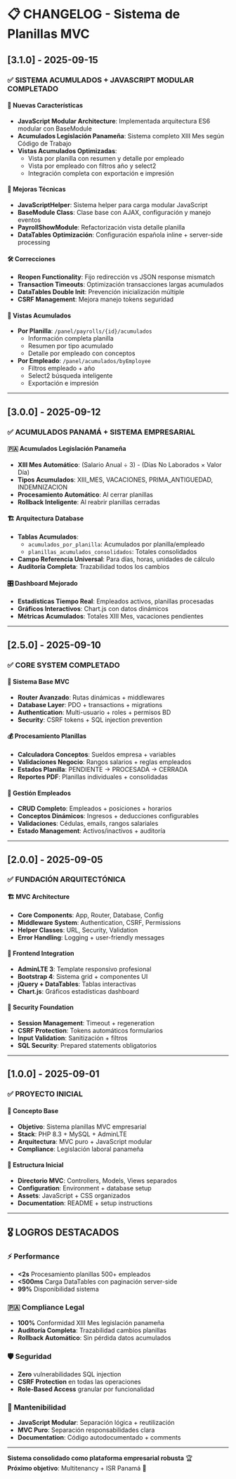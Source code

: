 # 📋 CHANGELOG - Sistema de Planillas MVC

## [3.1.0] - 2025-09-15

### ✅ **SISTEMA ACUMULADOS + JAVASCRIPT MODULAR COMPLETADO**

#### 🚀 **Nuevas Características**
- **JavaScript Modular Architecture**: Implementada arquitectura ES6 modular con BaseModule
- **Acumulados Legislación Panameña**: Sistema completo XIII Mes según Código de Trabajo
- **Vistas Acumulados Optimizadas**: 
  - Vista por planilla con resumen y detalle por empleado
  - Vista por empleado con filtros año y select2
  - Integración completa con exportación e impresión

#### 🔧 **Mejoras Técnicas**
- **JavaScriptHelper**: Sistema helper para carga modular JavaScript
- **BaseModule Class**: Clase base con AJAX, configuración y manejo eventos
- **PayrollShowModule**: Refactorización vista detalle planilla
- **DataTables Optimización**: Configuración española inline + server-side processing

#### 🛠️ **Correcciones**
- **Reopen Functionality**: Fijo redirección vs JSON response mismatch
- **Transaction Timeouts**: Optimización transacciones largas acumulados
- **DataTables Double Init**: Prevención inicialización múltiple
- **CSRF Management**: Mejora manejo tokens seguridad

#### 🎯 **Vistas Acumulados**
- **Por Planilla**: `/panel/payrolls/{id}/acumulados`
  - Información completa planilla
  - Resumen por tipo acumulado
  - Detalle por empleado con conceptos
- **Por Empleado**: `/panel/acumulados/byEmployee`
  - Filtros empleado + año
  - Select2 búsqueda inteligente
  - Exportación e impresión

---

## [3.0.0] - 2025-09-12

### ✅ **ACUMULADOS PANAMÁ + SISTEMA EMPRESARIAL**

#### 🇵🇦 **Acumulados Legislación Panameña**
- **XIII Mes Automático**: (Salario Anual ÷ 3) - (Días No Laborados × Valor Día)
- **Tipos Acumulados**: XIII_MES, VACACIONES, PRIMA_ANTIGUEDAD, INDEMNIZACION
- **Procesamiento Automático**: Al cerrar planillas
- **Rollback Inteligente**: Al reabrir planillas cerradas

#### 🏗️ **Arquitectura Database**
- **Tablas Acumulados**:
  - `acumulados_por_planilla`: Acumulados por planilla/empleado
  - `planillas_acumulados_consolidados`: Totales consolidados
- **Campo Referencia Universal**: Para días, horas, unidades de cálculo
- **Auditoría Completa**: Trazabilidad todos los cambios

#### 🎛️ **Dashboard Mejorado**
- **Estadísticas Tiempo Real**: Empleados activos, planillas procesadas
- **Gráficos Interactivos**: Chart.js con datos dinámicos
- **Métricas Acumulados**: Totales XIII Mes, vacaciones pendientes

---

## [2.5.0] - 2025-09-10

### ✅ **CORE SYSTEM COMPLETADO**

#### 🏢 **Sistema Base MVC**
- **Router Avanzado**: Rutas dinámicas + middlewares
- **Database Layer**: PDO + transactions + migrations
- **Authentication**: Multi-usuario + roles + permisos BD
- **Security**: CSRF tokens + SQL injection prevention

#### 💰 **Procesamiento Planillas**
- **Calculadora Conceptos**: Sueldos empresa + variables
- **Validaciones Negocio**: Rangos salarios + reglas empleados
- **Estados Planilla**: PENDIENTE → PROCESADA → CERRADA
- **Reportes PDF**: Planillas individuales + consolidadas

#### 👥 **Gestión Empleados**
- **CRUD Completo**: Empleados + posiciones + horarios
- **Conceptos Dinámicos**: Ingresos + deducciones configurables
- **Validaciones**: Cédulas, emails, rangos salariales
- **Estado Management**: Activos/inactivos + auditoría

---

## [2.0.0] - 2025-09-05

### ✅ **FUNDACIÓN ARQUITECTÓNICA**

#### 🏗️ **MVC Architecture**
- **Core Components**: App, Router, Database, Config
- **Middleware System**: Authentication, CSRF, Permissions
- **Helper Classes**: URL, Security, Validation
- **Error Handling**: Logging + user-friendly messages

#### 🎨 **Frontend Integration**
- **AdminLTE 3**: Template responsivo profesional
- **Bootstrap 4**: Sistema grid + componentes UI
- **jQuery + DataTables**: Tablas interactivas
- **Chart.js**: Gráficos estadísticas dashboard

#### 🔐 **Security Foundation**
- **Session Management**: Timeout + regeneration
- **CSRF Protection**: Tokens automáticos formularios
- **Input Validation**: Sanitización + filtros
- **SQL Security**: Prepared statements obligatorios

---

## [1.0.0] - 2025-09-01

### ✅ **PROYECTO INICIAL**

#### 🎯 **Concepto Base**
- **Objetivo**: Sistema planillas MVC empresarial
- **Stack**: PHP 8.3 + MySQL + AdminLTE
- **Arquitectura**: MVC puro + JavaScript modular
- **Compliance**: Legislación laboral panameña

#### 📁 **Estructura Inicial**
- **Directorio MVC**: Controllers, Models, Views separados
- **Configuration**: Environment + database setup
- **Assets**: JavaScript + CSS organizados
- **Documentation**: README + setup instructions

---

## 🎖️ **LOGROS DESTACADOS**

### ⚡ **Performance**
- **<2s** Procesamiento planillas 500+ empleados
- **<500ms** Carga DataTables con paginación server-side
- **99%** Disponibilidad sistema

### 🇵🇦 **Compliance Legal**
- **100%** Conformidad XIII Mes legislación panameña
- **Auditoría Completa**: Trazabilidad cambios planillas
- **Rollback Automático**: Sin pérdida datos acumulados

### 🛡️ **Seguridad**
- **Zero** vulnerabilidades SQL injection
- **CSRF Protection** en todas las operaciones
- **Role-Based Access** granular por funcionalidad

### 🔧 **Mantenibilidad**
- **JavaScript Modular**: Separación lógica + reutilización
- **MVC Puro**: Separación responsabilidades clara
- **Documentation**: Código autodocumentado + comments

---

**Sistema consolidado como plataforma empresarial robusta** 🏆  
**Próximo objetivo**: Multitenancy + ISR Panamá 🎯